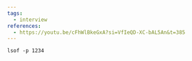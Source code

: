 ```yaml
---
tags:
  - interview
references:
  - https://youtu.be/cFhWlBkeGxA?si=VfIeQD-XC-bAL5An&t=385
---
```

`lsof -p 1234`

